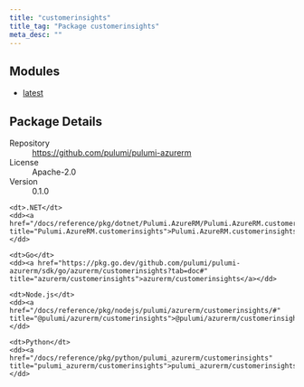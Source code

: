 ```yaml
---
title: "customerinsights"
title_tag: "Package customerinsights"
meta_desc: ""
---
```


<!-- WARNING: this file was generated by Pulumi Docs Generator. -->
<!-- Do not edit by hand unless you're certain you know what you are doing! -->



<h2 id="modules">Modules</h2>
<ul class="api">
    <li><a href="latest/" title="latest"><span class="symbol module"></span>latest</a></li>
</ul>

<h2 id="package-details">Package Details</h2>
<dl class="package-details">
	<dt>Repository</dt>
	<dd><a href="https://github.com/pulumi/pulumi-azurerm">https://github.com/pulumi/pulumi-azurerm</a></dd>
	<dt>License</dt>
	<dd>Apache-2.0</dd>
	<dt>Version</dt>
	<dd>0.1.0</dd>
</dl>



<dl class="tabular">

    <dt>.NET</dt>
    <dd><a href="/docs/reference/pkg/dotnet/Pulumi.AzureRM/Pulumi.AzureRM.customerinsights.html" title="Pulumi.AzureRM.customerinsights">Pulumi.AzureRM.customerinsights</a></dd>

    <dt>Go</dt>
    <dd><a href="https://pkg.go.dev/github.com/pulumi/pulumi-azurerm/sdk/go/azurerm/customerinsights?tab=doc#" title="azurerm/customerinsights">azurerm/customerinsights</a></dd>

    <dt>Node.js</dt>
    <dd><a href="/docs/reference/pkg/nodejs/pulumi/azurerm/customerinsights/#" title="@pulumi/azurerm/customerinsights">@pulumi/azurerm/customerinsights</a></dd>

    <dt>Python</dt>
    <dd><a href="/docs/reference/pkg/python/pulumi_azurerm/customerinsights" title="pulumi_azurerm/customerinsights">pulumi_azurerm/customerinsights</a></dd>

</dl>

